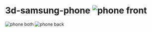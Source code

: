 # 3d-samsung-phone ![phone front](https://github.com/azizbo50/3d-samsung-phone/assets/61210415/709c753a-e3c8-4bb2-922f-417c61972cc8)
![phone both](https://github.com/azizbo50/3d-samsung-phone/assets/61210415/8f7d6058-f177-4870-a763-0ca18c299d8a)
![phone back](https://github.com/azizbo50/3d-samsung-phone/assets/61210415/24271410-3c52-48eb-8dc5-8b17478031d4)
